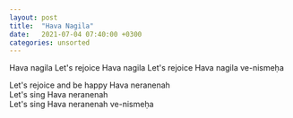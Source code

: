 ```yaml
---
layout: post
title:  "Hava Nagila"
date:   2021-07-04 07:40:00 +0300
categories: unsorted
---
```


Hava nagila	
Let's rejoice
Hava nagila	
Let's rejoice
Hava nagila ve-nismeḥa	

Let's rejoice and be happy
Hava neranenah	
Let's sing
Hava neranenah	
Let's sing
Hava neranenah ve-nismeḥa
